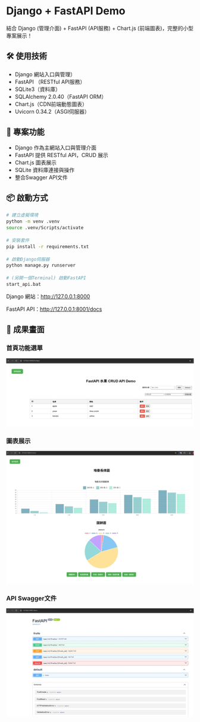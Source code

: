 # Django + FastAPI Demo
結合 Django (管理介面) + FastAPI (API服務) + Chart.js (前端圖表)，完整的小型專案展示！

## 🛠 使用技術
- Django 網站入口與管理）
- FastAPI （RESTful API服務）
- SQLite3（資料庫）
- SQLAlchemy 2.0.40（FastAPI ORM）
- Chart.js（CDN前端動態圖表）
- Uvicorn 0.34.2（ASGI伺服器）

## 🚀 專案功能
- Django 作為主網站入口與管理介面
- FastAPI 提供 RESTful API，CRUD 展示
- Chart.js 圖表展示
- SQLite 資料庫連接與操作
- 整合Swagger API文件

## 📦 啟動方式

```bash
# 建立虛擬環境
python -m venv .venv
source .venv/Scripts/activate

# 安裝套件
pip install -r requirements.txt

# 啟動Django伺服器
python manage.py runserver

# (另開一個Terminal) 啟動FastAPI
start_api.bat
```

Django 網站：http://127.0.0.1:8000

FastAPI API：http://127.0.0.1:8001/docs

## 🎯 成果畫面

### 首頁功能選單
![CRUD UI](./images/crud_ui.jpg)

### 圖表展示
![圖表 UI](./images/chartjs_ui.jpg)

### API Swagger文件
![Swagger](./images/swagger.jpg)
